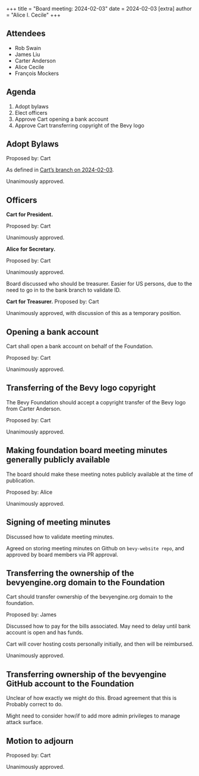 +++
title = "Board meeting: 2024-02-03"
date = 2024-02-03
[extra]
author = "Alice I. Cecile"
+++

<!-- more -->

## Attendees

- Rob Swain
- James Liu
- Carter Anderson
- Alice Cecile
- François Mockers

## Agenda

1. Adopt bylaws
2. Elect officers
3. Approve Cart opening a bank account
4. Approve Cart transferring copyright of the Bevy logo

## Adopt Bylaws

Proposed by: Cart

As defined in [Cart’s branch on 2024-02-03](https://github.com/cart/bevy-website/blob/01289396b15858715dd165956829fe00f92d50f0/content/foundation/bylaws/index.md).

Unanimously approved.

## Officers

**Cart for President.**

Proposed by: Cart

Unanimously approved.

**Alice for Secretary.**

Proposed by: Cart

Unanimously approved.

Board discussed who should be treasurer. Easier for US persons, due to the need to go in to the bank branch to validate ID.

**Cart for Treasurer.**
Proposed by: Cart

Unanimously approved, with discussion of this as a temporary position.

## Opening a bank account

Cart shall open a bank account on behalf of the Foundation.

Proposed by: Cart

Unanimously approved.

## Transferring of the Bevy logo copyright

The Bevy Foundation should accept a copyright transfer of the Bevy logo from Carter Anderson.

Proposed by: Cart

Unanimously approved.

## Making foundation board meeting minutes generally publicly available

The board should make these meeting notes publicly available at the time of publication.

Proposed by: Alice

Unanimously approved.

## Signing of meeting minutes

Discussed how to validate meeting minutes.

Agreed on storing meeting minutes on Github on `bevy-website repo`, and approved by board members via PR approval.

## Transferring the ownership of the bevyengine.org domain to the Foundation

Cart should transfer ownership of the bevyengine.org domain to the foundation.

Proposed by: James

Discussed how to pay for the bills associated. May need to delay until bank account is open and has funds.

Cart will cover hosting costs personally initially, and then will be reimbursed.

Unanimously approved.

## Transferring ownership of the bevyengine GitHub account to the Foundation

Unclear of how exactly we might do this. Broad agreement that this is Probably correct to do.

Might need to consider how/if to add more admin privileges to manage attack surface.

## Motion to adjourn

Proposed by: Cart

Unanimously approved.

